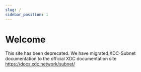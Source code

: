 ```yaml
---
slug: /
sidebar_position: 1
---
```


# Welcome
This site has been deprecated. We have migrated XDC-Subnet documentation to the official XDC documentation site https://docs.xdc.network/subnet/
